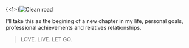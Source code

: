 {<1>}![Clean road](https://dl.dropboxusercontent.com/u/7283120/OQx70jjBSLOMI5ackhxm_urbex-ppc-030.jpg)

I'll take this as the begining of a new chapter in my life, personal goals, professional achievements and relatives relationships.

>LOVE. LIVE. LET GO.